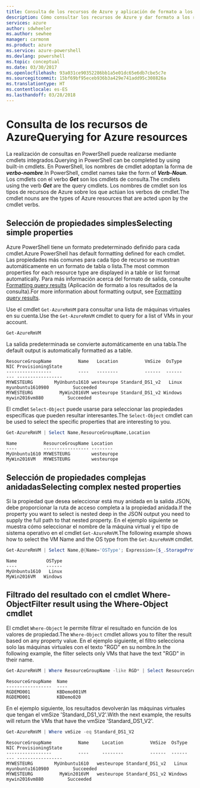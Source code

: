 ```yaml
---
title: Consulta de los recursos de Azure y aplicación de formato a los resultados | Microsoft Docs
description: Cómo consultar los recursos de Azure y dar formato a los resultados.
services: azure
author: sdwheeler
ms.author: sewhee
manager: carmonm
ms.product: azure
ms.service: azure-powershell
ms.devlang: powershell
ms.topic: conceptual
ms.date: 03/30/2017
ms.openlocfilehash: 93a031ce90352286bb1a5e01dc65e6db7cbe5c7e
ms.sourcegitcommit: 15bf69bf95eceb936b3a429e741add95c308826a
ms.translationtype: HT
ms.contentlocale: es-ES
ms.lasthandoff: 03/28/2018
---
```

# <a name="querying-for-azure-resources"></a><span data-ttu-id="4346a-103">Consulta de los recursos de Azure</span><span class="sxs-lookup"><span data-stu-id="4346a-103">Querying for Azure resources</span></span>

<span data-ttu-id="4346a-104">La realización de consultas en PowerShell puede realizarse mediante cmdlets integrados.</span><span class="sxs-lookup"><span data-stu-id="4346a-104">Querying in PowerShell can be completed by using built-in cmdlets.</span></span> <span data-ttu-id="4346a-105">En PowerShell, los nombres de cmdlet adoptan la forma de **_verbo-nombre_**.</span><span class="sxs-lookup"><span data-stu-id="4346a-105">In PowerShell, cmdlet names take the form of **_Verb-Noun_**.</span></span> <span data-ttu-id="4346a-106">Los cmdlets con el verbo **_Get_** son los cmdlets de consulta.</span><span class="sxs-lookup"><span data-stu-id="4346a-106">The cmdlets using the verb **_Get_** are the query cmdlets.</span></span> <span data-ttu-id="4346a-107">Los nombres de cmdlet son los tipos de recursos de Azure sobre los que actúan los verbos de cmdlet.</span><span class="sxs-lookup"><span data-stu-id="4346a-107">The cmdlet nouns are the types of Azure resources that are acted upon by the cmdlet verbs.</span></span>


## <a name="selecting-simple-properties"></a><span data-ttu-id="4346a-108">Selección de propiedades simples</span><span class="sxs-lookup"><span data-stu-id="4346a-108">Selecting simple properties</span></span>

<span data-ttu-id="4346a-109">Azure PowerShell tiene un formato predeterminado definido para cada cmdlet.</span><span class="sxs-lookup"><span data-stu-id="4346a-109">Azure PowerShell has default formatting defined for each cmdlet.</span></span> <span data-ttu-id="4346a-110">Las propiedades más comunes para cada tipo de recurso se muestran automáticamente en un formato de tabla o lista.</span><span class="sxs-lookup"><span data-stu-id="4346a-110">The most common properties for each resource type are displayed in a table or list format automatically.</span></span> <span data-ttu-id="4346a-111">Para más información acerca del formato de salida, consulte [Formatting query results](formatting-output.md) (Aplicación de formato a los resultados de la consulta).</span><span class="sxs-lookup"><span data-stu-id="4346a-111">For more information about formatting output, see [Formatting query results](formatting-output.md).</span></span>

<span data-ttu-id="4346a-112">Use el cmdlet `Get-AzureRmVM` para consultar una lista de máquinas virtuales en su cuenta.</span><span class="sxs-lookup"><span data-stu-id="4346a-112">Use the `Get-AzureRmVM` cmdlet to query for a list of VMs in your account.</span></span>

```powershell
Get-AzureRmVM
```

<span data-ttu-id="4346a-113">La salida predeterminada se convierte automáticamente en una tabla.</span><span class="sxs-lookup"><span data-stu-id="4346a-113">The default output is automatically formatted as a table.</span></span>

```
ResourceGroupName          Name   Location          VmSize  OsType              NIC ProvisioningState
-----------------          ----   --------          ------  ------              --- -----------------
MYWESTEURG        MyUnbuntu1610 westeurope Standard_DS1_v2   Linux myunbuntu1610980         Succeeded
MYWESTEURG          MyWin2016VM westeurope Standard_DS1_v2 Windows   mywin2016vm880         Succeeded
```

<span data-ttu-id="4346a-114">El cmdlet `Select-Object` puede usarse para seleccionar las propiedades específicas que pueden resultar interesantes.</span><span class="sxs-lookup"><span data-stu-id="4346a-114">The `Select-Object` cmdlet can be used to select the specific properties that are interesting to you.</span></span>

```powershell
Get-AzureRmVM | Select Name,ResourceGroupName,Location
```

```
Name          ResourceGroupName Location
----          ----------------- --------
MyUnbuntu1610 MYWESTEURG        westeurope
MyWin2016VM   MYWESTEURG        westeurope
```

## <a name="selecting-complex-nested-properties"></a><span data-ttu-id="4346a-115">Selección de propiedades complejas anidadas</span><span class="sxs-lookup"><span data-stu-id="4346a-115">Selecting complex nested properties</span></span>

<span data-ttu-id="4346a-116">Si la propiedad que desea seleccionar está muy anidada en la salida JSON, debe proporcionar la ruta de acceso completa a la propiedad anidada.</span><span class="sxs-lookup"><span data-stu-id="4346a-116">If the property you want to select is nested deep in the JSON output you need to supply the full path to that nested property.</span></span> <span data-ttu-id="4346a-117">En el ejemplo siguiente se muestra cómo seleccionar el nombre de la máquina virtual y el tipo de sistema operativo en el cmdlet `Get-AzureRmVM`.</span><span class="sxs-lookup"><span data-stu-id="4346a-117">The following example shows how to select the VM Name and the OS type from the `Get-AzureRmVM` cmdlet.</span></span>

```powershell
Get-AzureRmVM | Select Name,@{Name='OSType'; Expression={$_.StorageProfile.OSDisk.OSType}}
```

```
Name           OSType
----           ------
MyUnbuntu1610   Linux
MyWin2016VM   Windows
```

## <a name="filter-result-using-the-where-object-cmdlet"></a><span data-ttu-id="4346a-118">Filtrado del resultado con el cmdlet Where-Object</span><span class="sxs-lookup"><span data-stu-id="4346a-118">Filter result using the Where-Object cmdlet</span></span>

<span data-ttu-id="4346a-119">El cmdlet `Where-Object` le permite filtrar el resultado en función de los valores de propiedad.</span><span class="sxs-lookup"><span data-stu-id="4346a-119">The `Where-Object` cmdlet allows you to filter the result based on any property value.</span></span> <span data-ttu-id="4346a-120">En el ejemplo siguiente, el filtro selecciona solo las máquinas virtuales con el texto "RGD" en su nombre.</span><span class="sxs-lookup"><span data-stu-id="4346a-120">In the following example, the filter selects only VMs that have the text "RGD" in their name.</span></span>

```powershell
Get-AzureRmVM | Where ResourceGroupName -like RGD* | Select ResourceGroupName,Name
```

```
ResourceGroupName  Name
-----------------  ----
RGDEMO001          KBDemo001VM
RGDEMO001          KBDemo020
```

<span data-ttu-id="4346a-121">En el ejemplo siguiente, los resultados devolverán las máquinas virtuales que tengan el vmSize 'Standard_DS1_V2'.</span><span class="sxs-lookup"><span data-stu-id="4346a-121">With the next example, the results will return the VMs that have the vmSize 'Standard_DS1_V2'.</span></span>

```powershell
Get-AzureRmVM | Where vmSize -eq Standard_DS1_V2
```

```
ResourceGroupName          Name     Location          VmSize  OsType              NIC ProvisioningState
-----------------          ----     --------          ------  ------              --- -----------------
MYWESTEURG        MyUnbuntu1610   westeurope Standard_DS1_v2   Linux myunbuntu1610980         Succeeded
MYWESTEURG          MyWin2016VM   westeurope Standard_DS1_v2 Windows   mywin2016vm880         Succeeded
```
